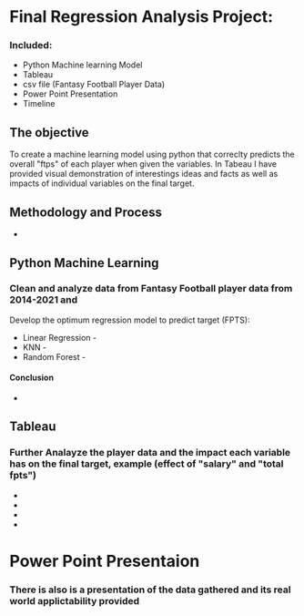 


# Final Regression Analysis Project: 
### Included:
  - Python Machine learning Model
  - Tableau
  - csv file (Fantasy Football Player Data)
  - Power Point Presentation
  - Timeline
  
 
## The objective
To create a machine learning model using python that correclty predicts the overall "ftps" of each player when given the variables. In Tabeau I have provided visual demonstration of interestings ideas and facts as well as impacts of individual variables on the final target.  

## Methodology and Process
 - 



  
## Python Machine Learning
### Clean and analyze data from Fantasy Football player data from 2014-2021 and 
Develop the optimum regression model to predict target (FPTS):
 - Linear Regression -
 - KNN -
 - Random Forest - 
#### Conclusion
 - 

 
## Tableau 
### Further Analayze the player data and the impact each variable has on the final target, example (effect of "salary" and "total fpts")
 - 
 - 
 - 
 -

# Power Point Presentaion
###  There is also is a presentation of the data gathered and its real world applictability provided
